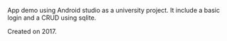 App demo using Android studio as a university project.
It include a basic login and a CRUD using sqlite.

Created on 2017.
